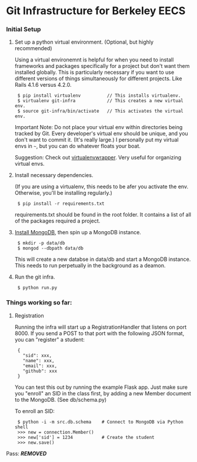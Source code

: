 # Git Infrastructure for Berkeley EECS

### Initial Setup

1. Set up a python virtual environment. (Optional, but highly recommended)

    Using a virtual environemnt is helpful for when you need to install
    frameworks and packages specifically for a project but don't want them
    installed globally. This is particularly necessary if you want
    to use different versions of things simultaneously for different
    projects.
    Like Rails 4.1.6 versus 4.2.0.

        $ pip install virtualenv          // This installs virtualenv.
        $ virtualenv git-infra            // This creates a new virtual env.
        $ source git-infra/bin/activate   // This activates the virtual env.

    Important Note: Do not place your virtual env within directories being
    tracked by Git. Every developer's virtual env should be unique, and
    you don't want to commit it. (It's really large.) I personally put my
    virtual envs in `~`, but you can do whatever floats your boat.

    Suggestion: Check out [virtualenvwrapper](https://virtualenvwrapper.readthedocs.org/en/latest/). Very 
    useful for organizing virtual envs.

2. Install necessary dependencies.

    (If you are using a virtualenv, this needs to be afer you activate the
    env. Otherwise, you'll be installing regularly.)

        $ pip install -r requirements.txt

    requirements.txt should be found in the root folder. It contains a list of
    all of the packages required a project.

3. [Install MongoDB](http://docs.mongodb.org/manual/installation/), then spin up a MongoDB instance.

        $ mkdir -p data/db
        $ mongod --dbpath data/db

    This will create a new databse in data/db and start a MongoDB instance. This
    needs to run perpetually in the background as a deamon.

4. Run the git infra.

        $ python run.py

### Things working so far:

1. Registration

    Running the infra will start up a RegistrationHandler that listens on port 8000.
    If you send a POST to that port with the following JSON format, you can "register" a
    student:

        {
          "sid": xxx,
          "name": xxx,
          "email": xxx,
          "github": xxx
        }

    You can test this out by running the example Flask app. Just make sure you "enroll" an
    SID in the class first, by adding a new Member document to the MongoDB. (See db/schema.py)

    To enroll an SID:

        $ python -i -m src.db.schema    # Connect to MongoDB via Python shell
        >>> new = connection.Member()
        >>> new['sid'] = 1234           # Create the student
        >>> new.save()


Pass: ***REMOVED***
